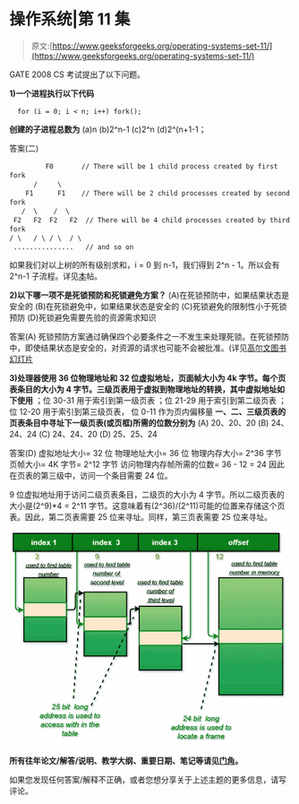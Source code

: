 # 操作系统|第 11 集

> 原文:[https://www.geeksforgeeks.org/operating-systems-set-11/](https://www.geeksforgeeks.org/operating-systems-set-11/)

GATE 2008 CS 考试提出了以下问题。

**1)一个进程执行以下代码**

```
  for (i = 0; i < n; i++) fork(); 
```

**创建的子进程总数为**
(a)n
(b)2^n-1
(c)2^n
(d)2^(n+1-1；

答案(二)

```
         F0       // There will be 1 child process created by first fork
      /     \
    F1      F1    // There will be 2 child processes created by second fork
   /  \    /  \
 F2   F2  F2   F2  // There will be 4 child processes created by third fork
/ \   / \ / \  / \
 ...............   // and so on

```

如果我们对以上树的所有级别求和，i = 0 到 n-1，我们得到 2^n - 1。所以会有 2^n-1 子流程。详见[本](https://www.geeksforgeeks.org/fork-and-binary-tree/)帖。

**2)以下哪一项不是死锁预防和死锁避免方案？**
(A)在死锁预防中，如果结果状态是安全的
(B)在死锁避免中，如果结果状态是安全的
(C)死锁避免的限制性小于死锁预防
(D)死锁避免需要先验的资源需求知识

答案(A)
死锁预防方案通过确保四个必要条件之一不发生来处理死锁。在死锁预防中，即使结果状态是安全的，对资源的请求也可能不会被批准。(详见[高尔文图书幻灯片](http://codex.cs.yale.edu/avi/os-book/OS8/os8j/slide-dir/index.html)

**3)处理器使用 36 位物理地址和 32 位虚拟地址，页面帧大小为 4k 字节。每个页表条目的大小为 4 字节。三级页表用于虚拟到物理地址的转换，其中虚拟地址如下使用**
；位 30-31 用于索引到第一级页表
；位 21-29 用于索引到第二级页表
；位 12-20 用于索引到第三级页表，
位 0-11 作为页内偏移量
**一、二、三级页表的页表条目中寻址下一级页表(或页框)所需的位数分别为**
(A) 20、20、20
(B) 24、24、24
(C) 24、24、20
(D) 25、25、24

答案(D)
虚拟地址大小= 32 位
物理地址大小= 36 位
物理内存大小= 2^36 字节
页帧大小= 4K 字节= 2^12 字节
访问物理内存帧所需的位数= 36 - 12 = 24
因此在页表的第三级中，访问一个条目需要 24 位。

9 位虚拟地址用于访问二级页表条目，二级页的大小为 4 字节。所以二级页表的大小是(2^9)*4 = 2^11 字节。这意味着有(2^36)/(2^11)可能的位置来存储这个页表。因此，第二页表需要 25 位来寻址。同样，第三页表需要 25 位来寻址。

![multilevel-page-table](img/d058cdcd17e1d2220f42c5467d2f9dfc.png)

**所有往年论文/解答/说明、教学大纲、重要日期、笔记等请见[门角](http://geeksquiz.com/gate-corner-2/)。**

如果您发现任何答案/解释不正确，或者您想分享关于上述主题的更多信息，请写评论。